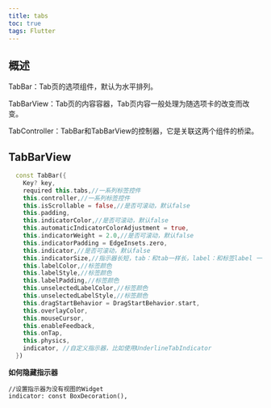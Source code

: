 ```yaml
---
title: tabs
toc: true
tags: Flutter
---
```



## 概述

TabBar：Tab页的选项组件，默认为水平排列。

TabBarView：Tab页的内容容器，Tab页内容一般处理为随选项卡的改变而改变。

TabController：TabBar和TabBarView的控制器，它是关联这两个组件的桥梁。


## TabBarView


```dart
  const TabBar({
    Key? key,
    required this.tabs,//一系列标签控件
    this.controller,//一系列标签控件
    this.isScrollable = false,//是否可滚动，默认false
    this.padding,
    this.indicatorColor,//是否可滚动，默认false
    this.automaticIndicatorColorAdjustment = true,
    this.indicatorWeight = 2.0,//是否可滚动，默认false
    this.indicatorPadding = EdgeInsets.zero,
    this.indicator,//是否可滚动，默认false
    this.indicatorSize,//指示器长短，tab：和tab一样长，label：和标签label 一样长
    this.labelColor,//标签颜色
    this.labelStyle,//标签颜色
    this.labelPadding,//标签颜色
    this.unselectedLabelColor,//标签颜色
    this.unselectedLabelStyle,//标签颜色
    this.dragStartBehavior = DragStartBehavior.start,
    this.overlayColor,
    this.mouseCursor,
    this.enableFeedback,
    this.onTap,
    this.physics,
	indicator, //自定义指示器，比如使用UnderlineTabIndicator
  })

```

**如何隐藏指示器**

```
//设置指示器为没有视图的Widget
indicator: const BoxDecoration(),
```